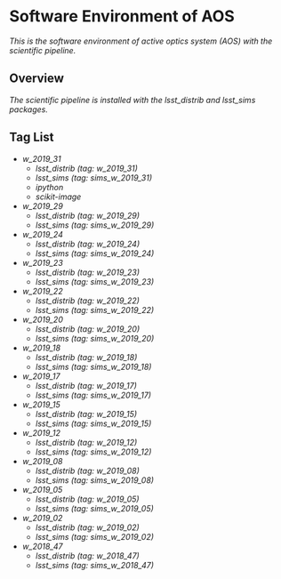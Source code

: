 # Software Environment of AOS

*This is the software environment of active optics system (AOS) with the scientific pipeline.*

## Overview

*The scientific pipeline is installed with the lsst_distrib and lsst_sims packages.*

## Tag List

- *w_2019_31*
    - *lsst_distrib (tag: w_2019_31)*
    - *lsst_sims (tag: sims_w_2019_31)*
    - *ipython*
    - *scikit-image*
- *w_2019_29*
    - *lsst_distrib (tag: w_2019_29)*
    - *lsst_sims (tag: sims_w_2019_29)*
- *w_2019_24*
    - *lsst_distrib (tag: w_2019_24)*
    - *lsst_sims (tag: sims_w_2019_24)*
- *w_2019_23*
    - *lsst_distrib (tag: w_2019_23)*
    - *lsst_sims (tag: sims_w_2019_23)*
- *w_2019_22*
    - *lsst_distrib (tag: w_2019_22)*
    - *lsst_sims (tag: sims_w_2019_22)*
- *w_2019_20*
    - *lsst_distrib (tag: w_2019_20)*
    - *lsst_sims (tag: sims_w_2019_20)*
- *w_2019_18*
    - *lsst_distrib (tag: w_2019_18)*
    - *lsst_sims (tag: sims_w_2019_18)*
- *w_2019_17*
    - *lsst_distrib (tag: w_2019_17)*
    - *lsst_sims (tag: sims_w_2019_17)*
- *w_2019_15*
    - *lsst_distrib (tag: w_2019_15)*
    - *lsst_sims (tag: sims_w_2019_15)*
- *w_2019_12*
    - *lsst_distrib (tag: w_2019_12)*
    - *lsst_sims (tag: sims_w_2019_12)*
- *w_2019_08*
    - *lsst_distrib (tag: w_2019_08)*
    - *lsst_sims (tag: sims_w_2019_08)*
- *w_2019_05*
    - *lsst_distrib (tag: w_2019_05)*
    - *lsst_sims (tag: sims_w_2019_05)*
- *w_2019_02*
    - *lsst_distrib (tag: w_2019_02)*
    - *lsst_sims (tag: sims_w_2019_02)*
- *w_2018_47*
    - *lsst_distrib (tag: w_2018_47)*
    - *lsst_sims (tag: sims_w_2018_47)*